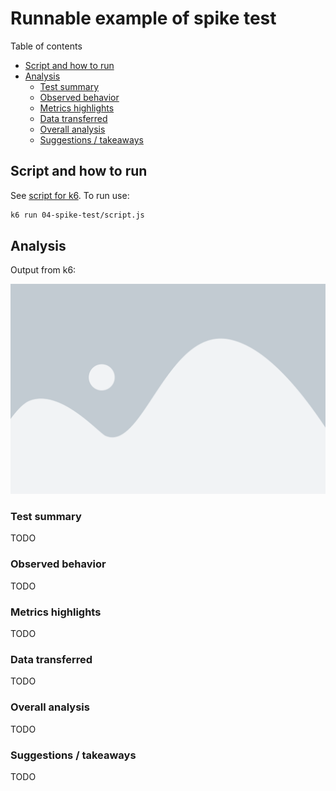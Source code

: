 # Runnable example of spike test

Table of contents

- [Script and how to run](#script-and-how-to-run)
- [Analysis](#analysis)
  - [Test summary](#test-summary)
  - [Observed behavior](#observed-behavior)
  - [Metrics highlights](#metrics-highlights)
  - [Data transferred](#data-transferred)
  - [Overall analysis](#overall-analysis)
  - [Suggestions / takeaways](#suggestions--takeaways)

## Script and how to run

See [script for k6](script.js). To run use:

```bash
k6 run 04-spike-test/script.js
```

## Analysis

Output from k6:

![result](result.png)

### Test summary

TODO

### Observed behavior

TODO

### Metrics highlights

TODO

### Data transferred

TODO

### Overall analysis

TODO

### Suggestions / takeaways

TODO